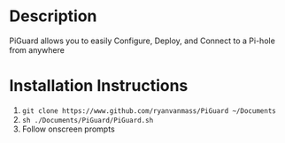 # Description
PiGuard allows you to easily Configure, Deploy, and Connect to a Pi-hole from anywhere

# Installation Instructions
1. `git clone https://www.github.com/ryanvanmass/PiGuard ~/Documents`
2. `sh ./Documents/PiGuard/PiGuard.sh`
3. Follow onscreen prompts